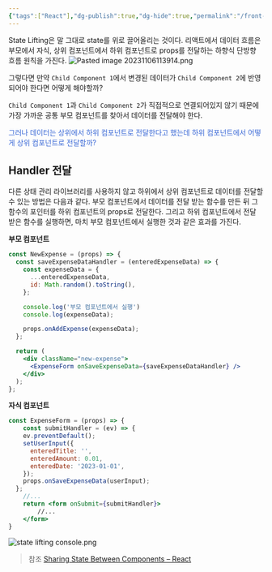 ```yaml
---
{"tags":["React"],"dg-publish":true,"dg-hide":true,"permalink":"/front-end/react/state-lifting/","hide":true,"dgPassFrontmatter":true,"noteIcon":""}
---
```


State Lifting은 말 그대로 state를 위로 끌어올리는 것이다. 리액트에서 데이터 흐름은 부모에서 자식, 상위 컴포넌트에서 하위 컴포넌트로 props를 전달하는 하향식 단방향 흐름 원칙을 가진다.
![Pasted image 20231106113914.png](/img/user/FrontEnd/React/Pasted%20image%2020231106113914.png)

그렇다면 만약 `Child Component 1`에서 변경된 데이터가 `Child Component 2`에 반영되어야 한다면 어떻게 해야할까?

`Child Component 1`과 `Child Component 2`가 직접적으로 연결되어있지 않기 때문에 가장 가까운 공통 부모 컴포넌트를 찾아서 데이터를 전달해야 한다.

<span style='color:#3867d6'>그러나 데이터는 상위에서 하위 컴포넌트로 전달한다고 했는데 하위 컴포넌트에서 어떻게 상위 컴포넌트로 전달할까?</span>

## Handler 전달
다른 상태 관리 라이브러리를 사용하지 않고 하위에서 상위 컴포넌트로 데이터를 전달할 수 있는 방법은 다음과 같다.
부모 컴포넌트에서 데이터를 전달 받는 함수를 만든 뒤 그 함수의 포인터를 하위 컴포넌트의 props로 전달한다. 그리고 하위 컴포넌트에서 전달 받은 함수를 실행하면, 마치 부모 컴포넌트에서 실행한 것과 같은 효과를 가진다.

**부모 컴포넌트**
```jsx
const NewExpense = (props) => {
  const saveExpenseDataHandler = (enteredExpenseData) => {
    const expenseData = {
      ...enteredExpenseData,
      id: Math.random().toString(),
    };

    console.log('부모 컴포넌트에서 실행')
    console.log(expenseData);

    props.onAddExpense(expenseData);
  };

  return (
    <div className="new-expense">
      <ExpenseForm onSaveExpenseData={saveExpenseDataHandler} />
    </div>
  );
};
```

**자식 컴포넌트**
```jsx
const ExpenseForm = (props) => {
	const submitHandler = (ev) => {
    ev.preventDefault();
    setUserInput({
      enteredTitle: '',
      enteredAmount: 0.01,
      enteredDate: '2023-01-01',
    });
    props.onSaveExpenseData(userInput);
  };
	//...
	return <form onSubmit={submitHandler}>
		//...
	</form>
}

```

![state lifting console.png](/img/user/FrontEnd/React/state%20lifting%20console.png)

> 참조
> [Sharing State Between Components – React](https://react.dev/learn/sharing-state-between-components)